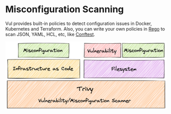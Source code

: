# Misconfiguration Scanning
Vul provides built-in policies to detect configuration issues in Docker, Kubernetes and Terraform.
Also, you can write your own policies in [Rego][rego] to scan JSON, YAML, HCL, etc, like [Conftest][conftest].

![misconf](../imgs/misconf.png)

[rego]: https://www.openpolicyagent.org/docs/latest/policy-language/
[conftest]: https://github.com/open-policy-agent/conftest/